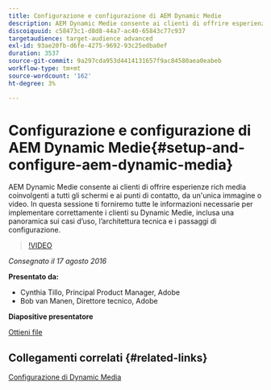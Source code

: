 ```yaml
---
title: Configurazione e configurazione di AEM Dynamic Medie
description: AEM Dynamic Medie consente ai clienti di offrire esperienze rich media coinvolgenti a tutti gli schermi e ai punti di contatto, da un'unica immagine o video.  In questa sessione ti forniremo tutte le informazioni necessarie per implementare correttamente i clienti su Dynamic Medie, inclusa una panoramica sui casi d’uso, l’architettura tecnica e i passaggi di configurazione.
discoiquuid: c58473c1-d8d8-44a7-ac40-65843c77c937
targetaudience: target-audience advanced
exl-id: 93ae20fb-d6fe-4275-9692-93c25edba0ef
duration: 3537
source-git-commit: 9a297cda953d4414131657f9ac84580aea0eabeb
workflow-type: tm+mt
source-wordcount: '162'
ht-degree: 3%

---
```


# Configurazione e configurazione di AEM Dynamic Medie{#setup-and-configure-aem-dynamic-media}

AEM Dynamic Medie consente ai clienti di offrire esperienze rich media coinvolgenti a tutti gli schermi e ai punti di contatto, da un&#39;unica immagine o video.  In questa sessione ti forniremo tutte le informazioni necessarie per implementare correttamente i clienti su Dynamic Medie, inclusa una panoramica sui casi d’uso, l’architettura tecnica e i passaggi di configurazione.

>[!VIDEO](https://video.tv.adobe.com/v/19297/?quality=9)

*Consegnato il 17 agosto 2016*

**Presentato da:**

* Cynthia Tillo, Principal Product Manager, Adobe
* Bob van Manen, Direttore tecnico, Adobe

**Diapositive presentatore**

[Ottieni file](assets/aemgems-081716-dynamic-media-configuration.pdf)

## Collegamenti correlati {#related-links}

[Configurazione di Dynamic Media](https://docs.adobe.com/docs/en/aem/6-2/administer/content/dynamic-media/config-dynamic.html)

<!--
[Get back to the Overview](https://helpx.adobe.com/experience-manager/kt/eseminars/gems/aem-index.html)
-->
